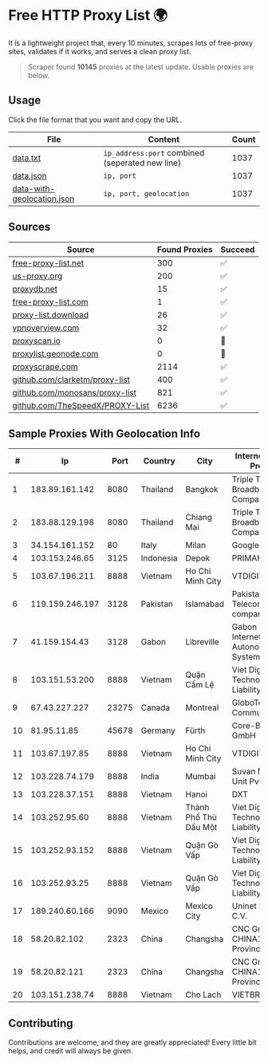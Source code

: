 
# Free HTTP Proxy List 🌍

It is a lightweight project that, every 10 minutes, scrapes lots of free-proxy sites, validates if it works, and serves a clean proxy list.


> Scraper found **10145** proxies at the latest update. Usable proxies are below.

## Usage

Click the file format that you want and copy the URL.


|File|Content|Count|
|----|-------|-----|
|[data.txt](https://raw.githubusercontent.com/themiralay/Proxy-List-World/master/data.txt)|`ip_address:port` combined (seperated new line)|1037|
|[data.json](https://raw.githubusercontent.com/themiralay/Proxy-List-World/master/data.json)|`ip, port`|1037|
|[data-with-geolocation.json](https://raw.githubusercontent.com/themiralay/Proxy-List-World/master/data-with-geolocation.json)|`ip, port, geolocation`|1037|

## Sources

|Source|Found Proxies|Succeed|
|------|-------------|-------|
|[free-proxy-list.net](https://free-proxy-list.net)|300|✅|
|[us-proxy.org](https://www.us-proxy.org)|200|✅|
|[proxydb.net](http://proxydb.net)|15|✅|
|[free-proxy-list.com](https://free-proxy-list.com/?page=&port=&type%5B%5D=http&type%5B%5D=https&up_time=0&search=Search)|1|✅|
|[proxy-list.download](https://www.proxy-list.download/HTTP)|26|✅|
|[vpnoverview.com](https://vpnoverview.com/privacy/anonymous-browsing/free-proxy-servers)|32|✅|
|[proxyscan.io](https://www.proxyscan.io)|0|🚫|
|[proxylist.geonode.com](https://proxylist.geonode.com/api/proxy-list?limit=300&page=1&sort_by=lastChecked&sort_type=desc&protocols=http,https)|0|🚫|
|[proxyscrape.com](https://api.proxyscrape.com/v2/?request=displayproxies&protocol=http&timeout=10000&country=all&ssl=all&anonymity=all)|2114|✅|
|[github.com/clarketm/proxy-list](https://raw.githubusercontent.com/clarketm/proxy-list/master/proxy-list-raw.txt)|400|✅|
|[github.com/monosans/proxy-list](https://raw.githubusercontent.com/monosans/proxy-list/main/proxies/http.txt)|821|✅|
|[github.com/TheSpeedX/PROXY-List](https://raw.githubusercontent.com/TheSpeedX/PROXY-List/master/http.txt)|6236|✅|


## Sample Proxies With Geolocation Info

|#|Ip|Port|Country|City|Internet Service Provider|
|-|--|----|-------|----|-------------------------|
|1|183.89.161.142|8080|Thailand|Bangkok|Triple T Broadband Public Company Limited|
|2|183.88.129.198|8080|Thailand|Chiang Mai|Triple T Broadband Public Company Limited|
|3|34.154.161.152|80|Italy|Milan|Google LLC|
|4|103.153.246.65|3125|Indonesia|Depok|PRIMAHOME|
|5|103.67.196.211|8888|Vietnam|Ho Chi Minh City|VTDIGITAL|
|6|119.159.246.197|3128|Pakistan|Islamabad|Pakistan Telecommuication company limited|
|7|41.159.154.43|3128|Gabon|Libreville|Gabon Telecom Internet Network Autonomous System|
|8|103.151.53.200|8888|Vietnam|Quận Cẩm Lệ|Viet Digital Technology Liability Company|
|9|67.43.227.227|23275|Canada|Montreal|GloboTech Communications|
|10|81.95.11.85|45678|Germany|Fürth|Core-Backbone GmbH|
|11|103.67.197.85|8888|Vietnam|Ho Chi Minh City|VTDIGITAL|
|12|103.228.74.179|8888|India|Mumbai|Suvan Medi Care Unit Pvt Ltd|
|13|103.228.37.151|8888|Vietnam|Hanoi|DXT|
|14|103.252.95.60|8888|Vietnam|Thành Phố Thủ Dầu Một|Viet Digital Technology Liability Company|
|15|103.252.93.152|8888|Vietnam|Quận Gò Vấp|Viet Digital Technology Liability Company|
|16|103.252.93.25|8888|Vietnam|Quận Gò Vấp|Viet Digital Technology Liability Company|
|17|189.240.60.166|9090|Mexico|Mexico City|Uninet S.A. de C.V.|
|18|58.20.82.102|2323|China|Changsha|CNC Group CHINA169 Hunan Province Network|
|19|58.20.82.121|2323|China|Changsha|CNC Group CHINA169 Hunan Province Network|
|20|103.151.238.74|8888|Vietnam|Cho Lach|VIETBRANDS|



## Contributing

Contributions are welcome, and they are greatly appreciated! Every
little bit helps, and credit will always be given.

